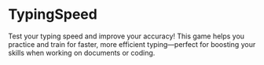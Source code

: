 # TypingSpeed
Test your typing speed and improve your accuracy! This game helps you practice and train for faster, more efficient typing—perfect for boosting your skills when working on documents or coding.
